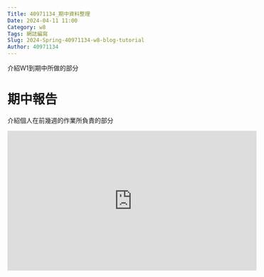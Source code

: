 ```yaml
---
Title: 40971134_期中資料整理
Date: 2024-04-11 11:00
Category: w8
Tags: 網誌編寫
Slug: 2024-Spring-40971134-w8-blog-tutorial
Author: 40971134
---
```


介紹W1到期中所做的部分

<!-- PELICAN_END_SUMMARY -->

# 期中報告
介紹個人在前幾週的作業所負責的部分

<iframe width="560" height="315" src="https://youtu.be/1xsKcBtzyMI?si=hrE2Ub46uyrHA8Xj" title="YouTube video player" frameborder="0" allow="accelerometer; autoplay; clipboard-write; encrypted-media; gyroscope; picture-in-picture; web-share" referrerpolicy="strict-origin-when-cross-origin" allowfullscreen></iframe>
